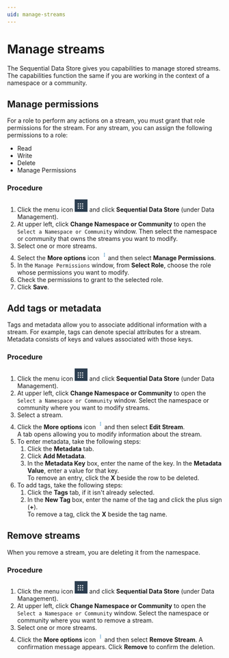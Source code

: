 ```yaml
---
uid: manage-streams
---
```

# Manage streams

The Sequential Data Store gives you capabilities to manage stored streams. The capabilities function the same if you are working in the context of a namespace or a community.

## Manage permissions

For a role to perform any actions on a stream, you must grant that role permissions for the stream. For any stream, you can assign the following permissions to a role: 
- Read
- Write
- Delete
- Manage Permissions

### Procedure

1. Click the menu icon ![Menu icon](../images/menu-icon.png) and click **Sequential Data Store** (under Data Management).
1. At upper left, click **Change Namespace or Community** to open the `Select a Namespace or Community` window. Then select the namespace or community that owns the streams you want to modify.
1. Select one or more streams.
1. Select the **More options** icon ![More options icon](../../images/more-options-wite-background.png) and then select **Manage Permissions**.
1. In the `Manage Permissions` window, from **Select Role**, choose the role whose permissions you want to modify.
1. Check the permissions to grant to the selected role.
1. Click **Save**. 


## Add tags or metadata

Tags and metadata allow you to associate additional information with a stream. For example, tags can denote special attributes for a stream. Metadata consists of keys and values associated with those keys. 

### Procedure

1. Click the menu icon ![Menu icon](../images/menu-icon.png) and click **Sequential Data Store** (under Data Management).
1. At upper left, click **Change Namespace or Community** to open the `Select a Namespace or Community` window. Select the namespace or community where you want to modify streams.
1. Select a stream.
1. Click the **More options** icon ![More options icon](../../images/more-options-wite-background.png) and then select **Edit Stream**.<br>A tab opens allowing you to modify information about the stream.
1. To enter metadata, take the following steps:   
   1. Click the **Metadata** tab.
   1. Click **Add Metadata**.
   1. In the **Metadata Key** box, enter the name of the key. In the **Metadata Value**, enter a value for that key.<br>To remove an entry, click the **X** beside the row to be deleted. 
1. To add tags, take the following steps:   
   1. Click the **Tags** tab, if it isn't already selected.
   1. In the **New Tag** box, enter the name of the tag and click the plus sign (**+**).<br>To remove a tag, click the **X** beside the tag name.

## Remove streams
When you remove a stream, you are deleting it from the namespace. 

### Procedure

1. Click the menu icon ![Menu icon](../images/menu-icon.png) and click **Sequential Data Store** (under Data Management).
1. At upper left, click **Change Namespace or Community** to open the `Select a Namespace or Community` window. Select the namespace or community where you want to remove a stream.
1. Select one or more streams.
1. Click the **More options** icon ![More options icon](../../images/more-options-wite-background.png) and then select **Remove Stream**. A confirmation message appears. Click **Remove** to confirm the deletion.

